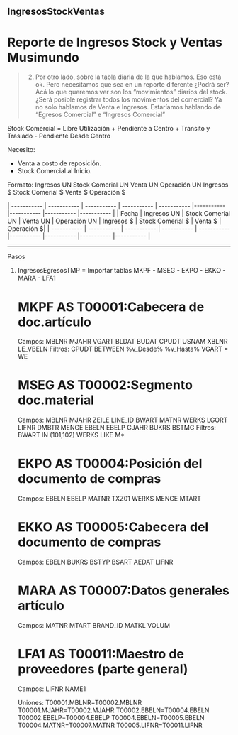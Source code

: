 ## IngresosStockVentas
# Reporte de Ingresos Stock y Ventas Musimundo

> 2.	Por otro lado, sobre la tabla diaria de la que hablamos. Eso está ok. Pero necesitamos que sea en un reporte diferente ¿Podrá ser?
Acá lo que queremos ver son los “movimientos” diarios del stock. ¿Será posible registrar todos los movimientos del comercial? Ya no solo hablamos de Venta e Ingresos. Estaríamos hablando de “Egresos Comercial” e “Ingresos Comercial”

Stock Comercial = Libre Utilización + Pendiente a Centro + Transito y Traslado - Pendiente Desde Centro

Necesito: 
- Venta a costo de reposición.
- Stock Comercial al Inicio.

Formato:
Ingresos UN	Stock Comerial UN	Venta UN	Operación UN	Ingresos $	Stock Comerial $	Venta $	Operación $

| ----------- | ----------- | ----------- | ----------- | ----------- |----------- |----------- |----------- |----------- |
| Fecha | Ingresos UN | Stock Comerial UN | Venta UN | Operación UN | Ingresos $ | Stock Comerial $ | Venta $ | Operación $|
| ----------- | ----------- | ----------- | ----------- | ----------- |----------- |----------- |----------- |----------- |

---


Pasos
1. IngresosEgresosTMP = Importar tablas MKPF - MSEG - EKPO - EKKO - MARA - LFA1
   # MKPF AS T00001:Cabecera de doc.artículo
    Campos:
        MBLNR MJAHR VGART BLDAT BUDAT CPUDT USNAM XBLNR LE_VBELN
    Filtros:
        CPUDT BETWEEN %v_Desde% %v_Hasta%
        VGART = WE

   # MSEG AS T00002:Segmento doc.material
    Campos:
        MBLNR MJAHR ZEILE LINE_ID BWART MATNR WERKS LGORT LIFNR DMBTR MENGE EBELN EBELP GJAHR BUKRS BSTMG
    Filtros:
        BWART IN (101,102)
        WERKS LIKE M*
    
   # EKPO AS T00004:Posición del documento de compras
    Campos:
        EBELN EBELP MATNR TXZ01 WERKS MENGE MTART

   # EKKO AS T00005:Cabecera del documento de compras
    Campos:
        EBELN BUKRS BSTYP BSART AEDAT LIFNR

   # MARA AS T00007:Datos generales artículo
    Campos:
    MATNR MTART BRAND_ID MATKL VOLUM
    
   # LFA1 AS T00011:Maestro de proveedores (parte general)
    Campos:
        LIFNR NAME1
    
    Uniones:
        T00001.MBLNR=T00002.MBLNR
        T00001.MJAHR=T00002.MJAHR
        T00002.EBELN=T00004.EBELN
        T00002.EBELP=T00004.EBELP
        T00004.EBELN=T00005.EBELN
        T00004.MATNR=T00007.MATNR
        T00005.LIFNR=T00011.LIFNR


